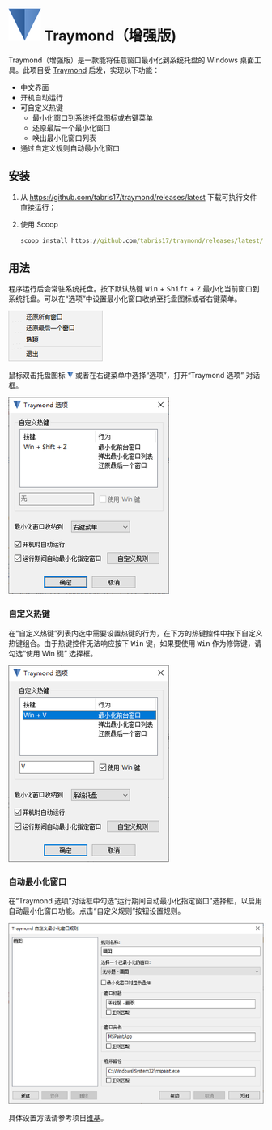 ![Traymond](images/logo.png) Traymond（增强版)
=======

Traymond（增强版）是一款能将任意窗口最小化到系统托盘的 Windows 桌面工具。此项目受 [Traymond](https://github.com/fcFn/traymond) 启发，实现以下功能：

- 中文界面
- 开机自动运行
- 可自定义热键
  - 最小化窗口到系统托盘图标或右键菜单
  - 还原最后一个最小化窗口
  - 唤出最小化窗口列表
- 通过自定义规则自动最小化窗口

## 安装

1. 从 https://github.com/tabris17/traymond/releases/latest 下载可执行文件直接运行；

2. 使用 Scoop

   ```cmd
   scoop install https://github.com/tabris17/traymond/releases/latest/download/traymond.json
   ```

## 用法

程序运行后会常驻系统托盘。按下默认热键 <kbd>Win</kbd> + <kbd>Shift</kbd> + <kbd>Z</kbd> 最小化当前窗口到系统托盘。可以在“选项”中设置最小化窗口收纳至托盘图标或者右键菜单。

![popup menu](images/popup-menu.png)

鼠标双击托盘图标 ![icon](images/logo-sm.png) 或者在右键菜单中选择“选项”，打开“Traymond 选项” 对话框。

![Traymond 选项](images/options.png)

### 自定义热键

在“自定义热键”列表内选中需要设置热键的行为，在下方的热键控件中按下自定义热键组合。由于热键控件无法响应按下 <kbd>Win</kbd> 键，如果要使用 <kbd>Win</kbd> 作为修饰键，请勾选“使用 Win 键” 选择框。

![设置热键](images/options-hotkey.png)

### 自动最小化窗口

在“Traymond 选项”对话框中勾选“运行期间自动最小化指定窗口”选择框，以启用自动最小化窗口功能。点击“自定义规则”按钮设置规则。

![自定义隐藏窗口规则](images/rules.png)

具体设置方法请参考项目[维基](/tabris17/traymond/wiki)。